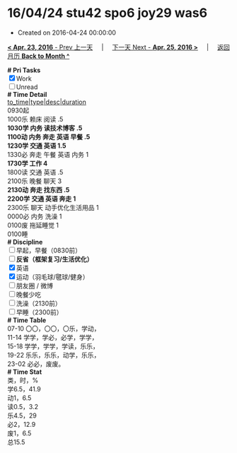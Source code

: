 # 16/04/24 stu42 spo6 joy29 was6

- Created on 2016-04-24 00:00:00

[**< Apr. 23, 2016** - Prev 上一天](/lifelogs/2016/04/d23.md) &nbsp; &nbsp; | &nbsp; &nbsp; [下一天 Next - **Apr. 25, 2016 >**](/lifelogs/2016/04/d25.md) &nbsp; &nbsp; |  &nbsp; &nbsp; [返回月历 **Back to Month ^**](/lifelogs/2016/04/index.md)
<br/><div><b># Pri Tasks</b></div><div><input checked="true" type="checkbox"/>Work</div><div><input type="checkbox"/>Unread</div><div><b># Time Detail</b></div><div><u>to_time|type|desc|duration</u></div><div>0930起</div><div>1000乐 赖床 阅读 .5</div><div><b>1030学 内务 读技术博客 .5</b></div><div><b>1100动 内务 奔走 英语 早餐 .5</b></div><div><b>1230学 交通 英语 1.5</b></div><div>1330必 奔走 午餐 英语 内务 1</div><div><b>1730学 工作 4</b></div><div>1800读 交通 英语 .5</div><div>2100乐 晚餐 聊天 3</div><div><b>2130动 奔走 找东西 .5</b></div><div><b>2200学</b> <b>交通 英语 奔走 1</b></div><div>2300乐 聊天 动手优化生活用品 1</div><div>0000必 内务 洗澡 1</div><div>0100废 拖延睡觉 1</div><div>0100睡</div><div><b># Discipline</b></div><div><input type="checkbox"/>早起，早餐（0830前）</div><div><b><input type="checkbox"/></b><b>反省（框架复习/生活优化）</b></div><div><input checked="true" type="checkbox"/>英语</div><div><input checked="true" type="checkbox"/>运动（羽毛球/毽球/健身）</div><div><input type="checkbox"/>朋友圈 / 微博</div><div><input type="checkbox"/>晚餐少吃</div><div><input type="checkbox"/>洗澡（2130前）</div><div><input type="checkbox"/>早睡（2300前）</div><div><b># Time Table</b></div><div>07-10 〇〇，〇〇，〇乐，学动，</div><div>11-14 学学，学必，必学，学学，</div><div>15-18 学学，学学，学读，乐乐，</div><div>19-22 乐乐，乐乐，动学，乐乐，</div><div>23-02 必必，废废。</div><div><b># Time Stat</b></div><div>类，时，%</div><div>学6.5，41.9</div><div>动1，6.5</div><div>读0.5，3.2</div><div>乐4.5，29</div><div>必2，12.9</div><div>废1，6.5</div><div>总15.5</div>
